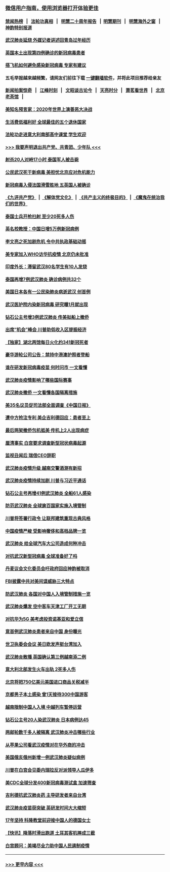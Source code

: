 ### [微信用户指南，使用浏览器打开体验更佳](https://github.com/gfw-breaker/banned-news1/blob/master/indexes/wechat-guide.md?t=0)
#### [禁闻热榜](热点新闻.md?t=0)  &nbsp;&nbsp;|&nbsp;&nbsp; [法轮功真相](https://github.com/gfw-breaker/truth/blob/master/README.md?t=0) &nbsp;&nbsp;|&nbsp;&nbsp; [明慧二十周年报告](https://github.com/gfw-breaker/mh-reports/blob/master/README.md?t=0) &nbsp;&nbsp;|&nbsp;&nbsp;[明慧期刊](https://github.com/gfw-breaker/mh-qikan) &nbsp;&nbsp;|&nbsp;&nbsp; [明慧海外之窗](https://github.com/gfw-breaker/mh-news/blob/master/README.md?t=0) &nbsp;&nbsp;|&nbsp;&nbsp; [神韵特别报道](https://github.com/gfw-breaker/mh-news/blob/master/shenyun.md?t=0)
#### [武汉肺炎延烧 外媒记者讲述回青岛过年经历](../pages/nsc418/n11856159.md?t=02100233) 
#### [英国本土出现第四例确诊的新冠病毒患者](../pages/nsc418/n11855930.md?t=02100233) 
#### [搭飞机如何避免感染新冠病毒 专家有建议](../pages/nsc418/n11853427.md?t=02100233) 
#### 五毛举报越来越频繁，请网友们前往下载 [一键翻墙软件](https://github.com/gfw-breaker/ssr-accounts)，并将此项目推荐给亲友
#### [新闻拍案惊奇](https://github.com/gfw-breaker/banned-news1/blob/master/pages/link4.md) &nbsp;&nbsp;|&nbsp;&nbsp; [江峰时刻](https://github.com/gfw-breaker/banned-news1/blob/master/pages/link4.md) &nbsp;&nbsp;|&nbsp;&nbsp; [文昭谈古论今](https://github.com/gfw-breaker/banned-news1/blob/master/pages/link4.md) &nbsp;&nbsp;|&nbsp;&nbsp; [天亮时分](https://github.com/gfw-breaker/banned-news1/blob/master/pages/link4.md) &nbsp;&nbsp;|&nbsp;&nbsp; [萧茗看世界](https://github.com/gfw-breaker/banned-news1/blob/master/pages/link4.md) &nbsp;&nbsp;|&nbsp;&nbsp; [北京老茶馆](https://github.com/gfw-breaker/banned-news1/blob/master/pages/link4.md) &nbsp;&nbsp;|&nbsp;&nbsp; 
#### [美知名预言家：2020年世界上演善恶大决战](../pages/nsc418/n11855418.md?t=02100233) 
#### [生活费低福利好 全球最佳的五个退休国家](../pages/nsc418/n11848347.md?t=02100233) 
#### [法轮功走进意大利南部高中课堂 学生欢迎](../pages/nsc418/n11853859.md?t=02100233) 
#### [>>> 我要声明退出共产党、共青团、少年队 <<<](https://github.com/begood0513/goodnews/blob/master/quit/letter.md) 
#### [射杀20人对峙17小时 泰国军人被击毙](../pages/nsc418/n11854869.md?t=02100233) 
#### [公民武汉死于新病毒 美担忧北京应对危机能力](../pages/nsc418/n11854331.md?t=02100233) 
#### [新冠病毒入侵法国滑雪胜地 五英国人被确诊](../pages/nsc418/n11854307.md?t=02100233) 
#### [《九评共产党》](https://github.com/begood0513/9ping.md/blob/master/README.md) &nbsp;|&nbsp; [《解体党文化》](../../../../jtdwh.md/blob/master/README.md)  &nbsp;|&nbsp; [《共产主义的终极目的》](../../../../gczydzjmd.md/blob/master/README.md) &nbsp;|&nbsp; [《魔鬼在统治我们的世界》](../../../../mgztzwmdsj.md/blob/master/README.md) 
#### [泰国士兵开枪扫射 至少20死多人伤](../pages/nsc418/n11854276.md?t=02100233) 
#### [英名校教授：中国日增5万例新冠病例](../pages/nsc418/n11854174.md?t=02100233) 
#### [李文亮之死加剧危机 令中共执政基础动摇](../pages/nsc418/n11854003.md?t=02100233) 
#### [美专家加入WHO访华抗疫情 北京仍未批准](../pages/nsc418/n11854043.md?t=02100233) 
#### [印度外长：滞留武汉80名学生有10人发烧](../pages/nsc418/n11853821.md?t=02100233) 
#### [泰国再增7例武汉肺炎 确诊病例共32个](../pages/nsc418/n11853808.md?t=02100233) 
#### [美国日本各有一公民染肺炎病逝武汉 创首例](../pages/nsc418/n11853509.md?t=02100233) 
#### [武汉医护院内染新冠病毒 研究曝1月就出现](../pages/nsc418/n11852928.md?t=02100233) 
#### [钻石公主号增3例武汉肺炎 传美拟船上撤侨](../pages/nsc418/n11853240.md?t=02100233) 
#### [出席“机会”峰会 川普助低收入区提振经济](../pages/nsc418/n11853232.md?t=02100233) 
#### [【独家】湖北两馆每日火化约341新冠死者](../pages/nsc418/n11845444.md?t=02100233) 
#### [豪华游轮公司公告：禁持中港澳护照者登船](../pages/nsc418/n11852761.md?t=02100233) 
#### [谁在研发新冠病毒疫苗 何时问市 一文看懂](../pages/nsc418/n11852840.md?t=02100233) 
#### [武汉肺炎疫情影响了哪些国际赛事](../pages/nsc418/n11852441.md?t=02100233) 
#### [武汉肺炎撤侨 一文看懂各国隔离措施](../pages/nsc418/n11844216.md?t=02100233) 
#### [美35名议员促司法部全面调查《中国日报》](../pages/nsc418/n11852435.md?t=02100233) 
#### [遭中方抢注专利 美企吉利德回应：患者至上](../pages/nsc418/n11852037.md?t=02100233) 
#### [最后两架撤侨包机抵美 传机上2人出现病症](../pages/nsc418/n11852173.md?t=02100233) 
#### [厘清事实 白宫要求调查新型冠状病毒起源](../pages/nsc418/n11852106.md?t=02100233) 
#### [监视丑闻后 瑞信CEO辞职](../pages/nsc418/n11852127.md?t=02100233) 
#### [武汉肺炎疫情升级 越南交警酒测有新招](../pages/nsc418/n11851632.md?t=02100233) 
#### [武汉肺炎疫情持续加剧 川普与习近平通话](../pages/nsc418/n11851613.md?t=02100233) 
#### [钻石公主号再增41例武汉肺炎 全船61人感染](../pages/nsc418/n11850401.md?t=02100233) 
#### [防范武汉肺炎 全球逾百国家实施入境管制](../pages/nsc418/n11850557.md?t=02100233) 
#### [川普将签署行政令 让联邦建筑重现古典风格](../pages/nsc418/n11850654.md?t=02100233) 
#### [中国疫情严峻 受影响奢侈和高档品牌一览](../pages/nsc418/n11850319.md?t=02100233) 
#### [武汉肺炎 给全球汽车大公司造成何种冲击](../pages/nsc418/n11850056.md?t=02100233) 
#### [对抗武汉新型冠病毒 全球准备好了吗](../pages/nsc418/n11850142.md?t=02100233) 
#### [丹麦议会文化委员会吁政府回应神韵被取消](../pages/nsc418/n11849312.md?t=02100233) 
#### [FBI披露中共对美间谍威胁三大特点](../pages/nsc418/n11849700.md?t=02100233) 
#### [防武汉肺炎 各国对中国人入境管制措施一览](../pages/nsc418/n11838726.md?t=02100233) 
#### [武汉肺炎爆发 空中客车天津工厂开工无期](../pages/nsc418/n11849634.md?t=02100233) 
#### [对抗华为5G 美考虑投资诺基亚和爱立信](../pages/nsc418/n11849510.md?t=02100233) 
#### [意首例武汉肺炎患者来自中国 身份曝光](../pages/nsc418/n11849454.md?t=02100233) 
#### [世卫执委会会议 美日欧发声挺台湾加入](../pages/nsc418/n11849433.md?t=02100233) 
#### [武汉肺炎散播 英国确认第三例越南添二例](../pages/nsc418/n11849439.md?t=02100233) 
#### [意大利北部发生火车出轨 2死多人伤](../pages/nsc418/n11848999.md?t=02100233) 
#### [北京将把750亿美元美国进口商品关税减半](../pages/nsc418/n11848896.md?t=02100233) 
#### [京都男子本土感染 曾1天接待300中国游客](../pages/nsc418/n11848641.md?t=02100233) 
#### [越南限制中国人入境 中越列车暂停运营](../pages/nsc418/n11847844.md?t=02100233) 
#### [钻石公主号20人染武汉肺炎 日本病例达45](../pages/nsc418/n11847823.md?t=02100233) 
#### [两邮轮数千多人被隔离 武汉肺炎冲击哪些行业](../pages/nsc418/n11847456.md?t=02100233) 
#### [从苹果公司看武汉疫情对在华外商的冲击](../pages/nsc418/n11847586.md?t=02100233) 
#### [美国俄亥俄州新增一例武汉肺炎疑似病例](../pages/nsc418/n11847714.md?t=02100233) 
#### [川普在白宫会见委内瑞拉反对派领导人瓜伊多](../pages/nsc418/n11847391.md?t=02100233) 
#### [美CDC全球分发400新冠病毒测试盒 加速筛查](../pages/nsc418/n11847260.md?t=02100233) 
#### [吉利德抗武汉肺炎药 主导研发者来自台湾](../pages/nsc418/n11847064.md?t=02100233) 
#### [武汉肺炎疫苗获突破 英研发时间大大缩短](../pages/nsc418/n11846915.md?t=02100233) 
#### [17年坚持 科隆教堂前迎接中国人的德国女士](../pages/nsc418/n11846781.md?t=02100233) 
#### [【快讯】降落时滑出跑道 土耳其客机摔成三截](../pages/nsc418/n11847021.md?t=02100233) 
#### [白宫顾问：美竭尽全力助中国人民遏制疫情](../pages/nsc418/n11846756.md?t=02100233) 

----
#### [ >>> 更早内容 <<< ](../indexes/nsc418-earlier.md)
